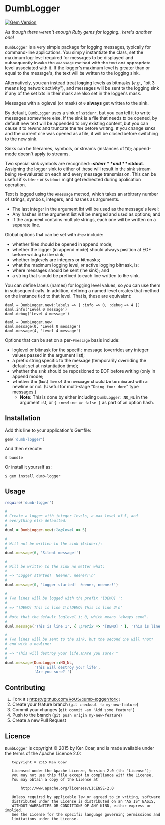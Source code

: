 # DumbLogger

[![Gem Version](https://badge.fury.io/rb/dumb-logger.svg)](http://badge.fury.io/rb/dumb-logger)

*As though there weren't enough Ruby gems for logging.. here's another one!*

`DumbLogger` is a very simple package for logging messages, typically
for command-line applications.  You simply instantiate the class, set
the maximum log-level required for messages to be displayed, and
subsequently invoke the `#message` method with the text and
appropriate level associated with it.  If the logger's maximum level
is greater than or equal to the message's, the text will be written to
the logging sink.

Alternatively, you can instead treat logging levels as bitmasks
(*e.g.*, "bit 3 means log network activity"), and messages will be
sent to the logging sink if any of the set bits in their mask are also
set in the logger's mask.

Messages with a loglevel (or mask) of `0` **always** get written to
the sink.

By default, `DumbLogger` uses a sink of `$stderr`, but you can tell it
to write messages somewhere else.  If the sink is a file that needs to
be opened, by default new text will be appended to any existing
content, but you can cause it to rewind and truncate the file before
writing.  If you change sinks and the current one was opened as a
file, it will be closed before switching to the new sink.

Sinks can be filenames, symbols, or streams (instances of `IO`);
append-mode doesn't apply to streams.

Two special sink symbols are recognised: **:$stderr** and
**:$stdout**.  Assigning the logger sink to either of these will
result in the sink stream being re-evaluated on each and every message
transmission.  This can be useful if `$stderr` or `$stdout` might get
redirected during application operation.

Text is logged using the `#message` method, which takes an arbitrary
number of strings, symbols, integers, and hashes as arguments.

* The last integer in the argument list will be used as the message's
  level;
* Any hashes in the argument list will be merged and used as options;
  and
* If the argument contains multiple strings, each one will be written
  on a separate line.

Global options that can be set with `#new` include:

* whether files should be opened in append mode;
* whether the logger (in append mode) should always position at
  EOF before writing to the sink;
* whether loglevels are integers or bitmasks; 
* what the maximum logging level, or active logging bitmask, is;
* where messages should be sent (the sink); and
* a string that should be prefixed to each line written to the sink.

You can define labels (names) for logging level values, so you can use
them in subsequent calls.  In addition, defining a named level creates
that method on the instance tied to that level.  That is, these are
equivalent:

```
daml = DumbLogger.new(:labels => { :info => 0, :debug => 4 })
daml.info('Level 0 message')
daml.debug('Level 4 message')

daml = DumbLogger.new
daml.message(0, 'Level 0 message')
daml.message(4, 'Level 4 message')
```

Options that can be set on a per-`#message` basis include:

* loglevel or bitmask for the specific message (overrides any integer
  values passed in the argument list);
* a prefix string specific to the message (temporarily overriding the
  default set at instantiation time);
* whether the sink should be repositioned to EOF before writing (only
  in append mode); 
* whether the (last) line of the message should be terminated with a
  newline or not.  (Useful for multi-stage "`Doing foo: done`" type
  messages.)
  * **Note:** This is done by either including `DumbLogger::NO_NL`
    in the argument list, or `{ :newline => false }` as part of an option
    hash.

## Installation

Add this line to your application's Gemfile:

```ruby
gem('dumb-logger')
```

And then execute:

    $ bundle

Or install it yourself as:

    $ gem install dumb-logger

## Usage

```ruby
require('dumb-logger')

#
# Create a logger with integer levels, a max level of 5, and
# everything else defaulted:
#
duml = DumbLogger.new(:loglevel => 5)

#
# Will not be written to the sink ($stderr):
#
duml.message(6, 'Silent message!')

#
# Will be written to the sink no matter what:
#
# => "Logger started!  Neener, neener!\n"
#
duml.message(0, 'Logger started!  Neener, neener!')

#
# Two lines will be logged with the prefix '[DEMO] ':
#
# => "[DEMO] This is line 1\n[DEMO] This is line 2\n"
#
# Note that the default loglevel is 0, which means 'always send'.
#
duml.message('This is line 1', { :prefix => '[DEMO] ' }, 'This is line 2')

#
# Two lines will be sent to the sink, but the second one will *not*
# end with a newline:
#
# => "This will destroy your life.\nAre you sure? "
#
duml.message(DumbLogger::NO_NL,
             'This will destroy your life',
             'Are you sure? ')
```

## Contributing

1. Fork it ( https://github.com/RoUS/dumb-logger/fork )
2. Create your feature branch (`git checkout -b my-new-feature`)
3. Commit your changes (`git commit -am 'Add some feature'`)
4. Push to the branch (`git push origin my-new-feature`)
5. Create a new Pull Request

## Licence

`DumbLogger` is copyright © 2015 by Ken Coar, and is made available
under the terms of the Apache Licence 2.0:

```
   Copyright © 2015 Ken Coar

   Licensed under the Apache License, Version 2.0 (the "License");
   you may not use this file except in compliance with the License.
   You may obtain a copy of the License at

       http://www.apache.org/licenses/LICENSE-2.0

   Unless required by applicable law or agreed to in writing, software
   distributed under the License is distributed on an "AS IS" BASIS,
   WITHOUT WARRANTIES OR CONDITIONS OF ANY KIND, either express or implied.
   See the License for the specific language governing permissions and
   limitations under the License.
```
